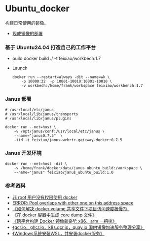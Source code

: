 # Ubuntu_docker

构建日常使用的镜像。

- [现成镜像的部署](https://github.com/feixiao/shell/tree/master/docker)



### 基于 Ubuntu24.04 打造自己的工作平台

- build
  docker build ./ -t feixiao/workbech:1.7

- Launch

  ```shell
  docker run --restart=always -dit --name=wk \
      -p 10000:22  -p 10001-10010:10001-10010 \
      -v workbech:/home/frank/workspace feixiao/workbench:1.7
  ```

### Janus 部署

    # /usr/local/etc/janus
    # /usr/local/lib/janus/transports
    # /usr/local/lib/janus/plugins

    docker run --net=host \
        -v /opt/janus/conf:/usr/local/etc/janus \
        --name="janus0.7.5"  \
        -itd -t feixiao/janus-webrtc-gateway-docker:0.7.5

### Janus 开发环境

    docker run --net=host -dit \
        -v /home/frank/docker/data/janus_ubuntu_build:/workspace \
        --name="janus" feixiao/janus_ubuntu_build:1.0

### 参考资料

- [非 root 用户没有权限使用 docker](https://blog.csdn.net/ken1583096683/article/details/82813111)
- [ERROR: Pool overlaps with other one on this address space](http://zizhixiaoshe.com/article/21.html)
- [《如何解决 docker volume 共享文件下项目访问速度极慢?》](https://segmentfault.com/q/1010000011417846)
- [《在 docker 容器中生成 core dump 文件》](https://blog.csdn.net/u013774469/article/details/82427546)
- [《跨平台构建 Docker 镜像新姿势 x86、arm 一把梭》](https://mp.weixin.qq.com/s/okTP4VNXKDvaCIUnJ3hQDQ)
- [《gcr.io，ghcr.io，k8s.gcr.io，quay.io 国内镜像加速服务整理分享》](https://www.nenufm.com/dorthl/291/)
- [《Windows系统安装WSL，并安装docker服务》](https://blog.csdn.net/xiaohuaidan007/article/details/130160286)